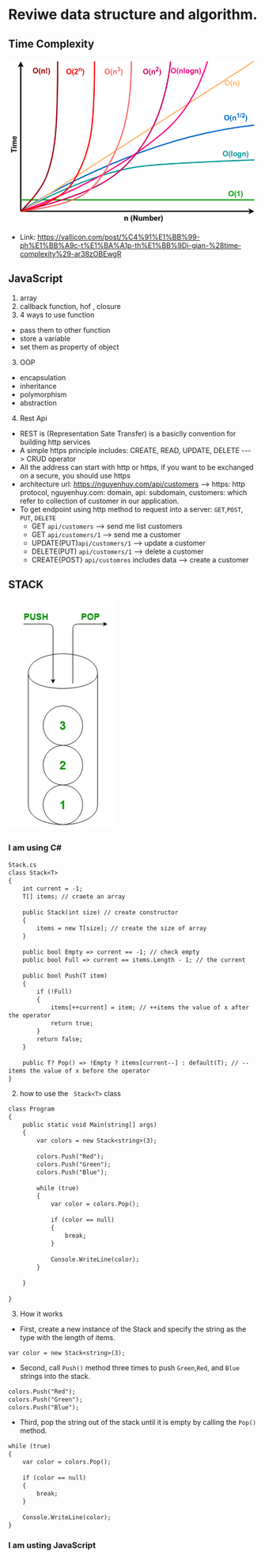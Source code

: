 # Reviwe data structure and algorithm.

## Time Complexity
![big-0 image](./image/Big-0.png)

- Link: https://vallicon.com/post/%C4%91%E1%BB%99-ph%E1%BB%A9c-t%E1%BA%A1p-th%E1%BB%9Di-gian-%28time-complexity%29-ar38zOBEwgR

## JavaScript

1. array
2. callback function, hof , closure
3. 4 ways to use function
- pass them to other function
- store a variable
- set them as property of object

3. OOP
- encapsulation
- inheritance
- polymorphism
- abstraction

4. Rest Api

- REST is (Representation Sate Transfer) is a basiclly convention for building http services
- A simple https principle includes: CREATE, READ, UPDATE, DELETE ---> CRUD operator
- All the address can start with http or https, if you want to be exchanged on a secure, you should use https
- architecture url: https://nguyenhuy.com/api/customers --> https: http protocol, nguyenhuy.com: domain, api: subdomain, customers: which refer to collection of customer in our application.
- To get endpoint using http method to request into a server: `GET`,`POST`, `PUT`, `DELETE`
    - GET `api/customers` --> send me list customers
    - GET `api/customers/1` --> send me a customer
    - UPDATE(PUT)`api/customers/1` --> update a customer
    - DELETE(PUT) `api/customers/1` --> delete a customer
    - CREATE{POST} `api/customres` includes data --> create a customer


## STACK
![stack image](./image/Stack.jpg)
### I am using C#
```
Stack.cs
class Stack<T>
{
    int current = -1; 
    T[] items; // craete an array

    public Stack(int size) // create constructor
    {
        items = new T[size]; // create the size of array
    }

    public bool Empty => current == -1; // check empty
    public bool Full => current == items.Length - 1; // the current

    public bool Push(T item)
    {
        if (!Full)
        {
            items[++current] = item; // ++items the value of x after the operator
            return true;
        }
        return false;
    }

    public T? Pop() => !Empty ? items[current--] : default(T); // --items the value of x before the operator
}
```
2. how to use the ` Stack<T>` class
```
class Program
{
    public static void Main(string[] args)
    {
        var colors = new Stack<string>(3);

        colors.Push("Red");
        colors.Push("Green");
        colors.Push("Blue");

        while (true)
        {
            var color = colors.Pop();

            if (color == null)
            {
                break;
            }

            Console.WriteLine(color);
        }

    }

}
```
3. How it works
- First, create a new instance of the Stack and specify the string as the type with the length of items.
```
var color = new Stack<string>(3);
```
- Second, call ```Push()``` method three times to push ```Green```,```Red```, and ```Blue``` strings into the stack.
```
colors.Push("Red");
colors.Push("Green");
colors.Push("Blue");
```
- Third, pop the string out of the stack until it is empty by calling the ```Pop()``` method.
```
while (true)
{
    var color = colors.Pop();

    if (color == null)
    {
        break;
    }

    Console.WriteLine(color);
}
```
### I am usting JavaScript
